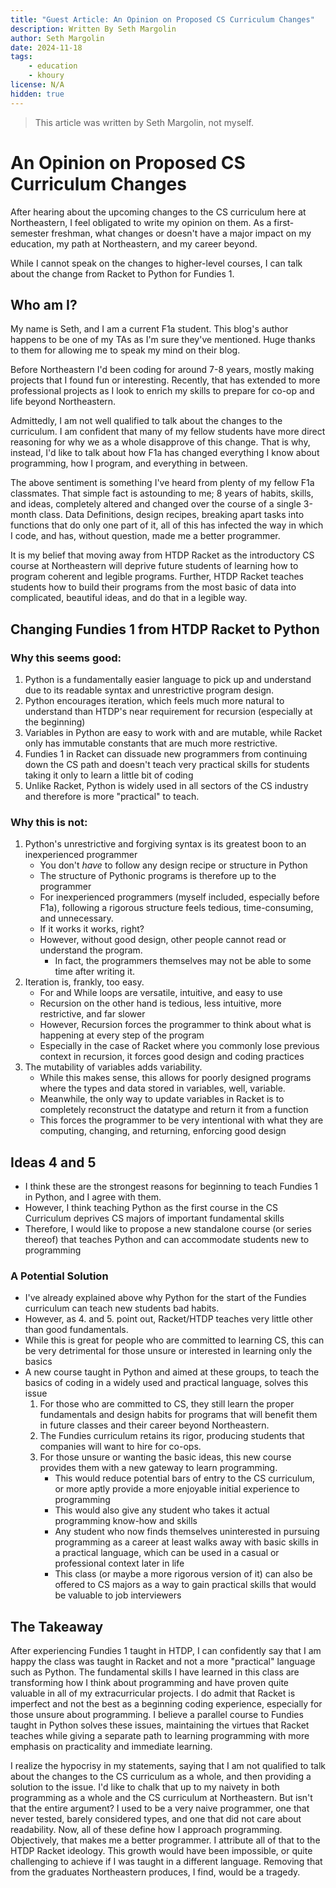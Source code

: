```yaml
---
title: "Guest Article: An Opinion on Proposed CS Curriculum Changes"
description: Written By Seth Margolin
author: Seth Margolin
date: 2024-11-18
tags:
    - education
    - khoury
license: N/A
hidden: true
---
```


> This article was written by Seth Margolin, not myself.

# An Opinion on Proposed CS Curriculum Changes

After hearing about the upcoming changes to the CS curriculum here at
Northeastern, I feel obligated to write my opinion on them. As a first-semester
freshman, what changes or doesn't have a major impact on my education, my path
at Northeastern, and my career beyond.

While I cannot speak on the changes to higher-level courses, I can talk about
the change from Racket to Python for Fundies 1.

## Who am I?

My name is Seth, and I am a current F1a student. This blog's author happens to
be one of my TAs as I'm sure they've mentioned. Huge thanks to them for allowing
me to speak my mind on their blog.

Before Northeastern I'd been coding for around 7-8 years, mostly making projects
that I found fun or interesting. Recently, that has extended to more
professional projects as I look to enrich my skills to prepare for co-op and
life beyond Northeastern.

Admittedly, I am not well qualified to talk about the changes to the curriculum.
I am confident that many of my fellow students have more direct reasoning for
why we as a whole disapprove of this change. That is why, instead, I'd like to
talk about how F1a has changed everything I know about programming, how I
program, and everything in between.

The above sentiment is something I've heard from plenty of my fellow F1a
classmates. That simple fact is astounding to me; 8 years of habits, skills, and
ideas, completely altered and changed over the course of a single 3-month class.
Data Definitions, design recipes, breaking apart tasks into functions that do
only one part of it, all of this has infected the way in which I code, and has,
without question, made me a better programmer.

It is my belief that moving away from HTDP Racket as the introductory CS course
at Northeastern will deprive future students of learning how to program coherent
and legible programs. Further, HTDP Racket teaches students how to build their
programs from the most basic of data into complicated, beautiful ideas, and do
that in a legible way.

## Changing Fundies 1 from HTDP Racket to Python

### Why this seems good:

1. Python is a fundamentally easier language to pick up and understand due to
   its readable syntax and unrestrictive program design.
2. Python encourages iteration, which feels much more natural to understand than
   HTDP's near requirement for recursion (especially at the beginning)
3. Variables in Python are easy to work with and are mutable, while Racket only
   has immutable constants that are much more restrictive.
4. Fundies 1 in Racket can dissuade new programmers from continuing down the CS
   path and doesn't teach very practical skills for students taking it only to
   learn a little bit of coding
5. Unlike Racket, Python is widely used in all sectors of the CS industry and
   therefore is more "practical" to teach.

### Why this is not:

1. Python's unrestrictive and forgiving syntax is its greatest boon to an
   inexperienced programmer
    - You don't _have_ to follow any design recipe or structure in Python
    - The structure of Pythonic programs is therefore up to the programmer
    - For inexperienced programmers (myself included, especially before F1a),
      following a rigorous structure feels tedious, time-consuming, and
      unnecessary.
    - If it works it works, right?
    - However, without good design, other people cannot read or understand the
      program.
        - In fact, the programmers themselves may not be able to some time after
          writing it.
2. Iteration is, frankly, too easy.
    - For and While loops are versatile, intuitive, and easy to use
    - Recursion on the other hand is tedious, less intuitive, more restrictive,
      and far slower
    - However, Recursion forces the programmer to think about what is happening
      at every step of the program
    - Especially in the case of Racket where you commonly lose previous context
      in recursion, it forces good design and coding practices
3. The mutability of variables adds variability.
    - While this makes sense, this allows for poorly designed programs where the
      types and data stored in variables, well, variable.
    - Meanwhile, the only way to update variables in Racket is to completely
      reconstruct the datatype and return it from a function
    - This forces the programmer to be very intentional with what they are
      computing, changing, and returning, enforcing good design

## Ideas 4 and 5

-   I think these are the strongest reasons for beginning to teach Fundies 1 in
    Python, and I agree with them.
-   However, I think teaching Python as the first course in the CS Curriculum
    deprives CS majors of important fundamental skills
-   Therefore, I would like to propose a new standalone course (or series
    thereof) that teaches Python and can accommodate students new to programming

### A Potential Solution

-   I've already explained above why Python for the start of the Fundies
    curriculum can teach new students bad habits.
-   However, as 4. and 5. point out, Racket/HTDP teaches very little other than
    good fundamentals.
-   While this is great for people who are committed to learning CS, this can be
    very detrimental for those unsure or interested in learning only the basics
-   A new course taught in Python and aimed at these groups, to teach the basics
    of coding in a widely used and practical language, solves this issue
    1. For those who are committed to CS, they still learn the proper
       fundamentals and design habits for programs that will benefit them in
       future classes and their career beyond Northeastern.
    2. The Fundies curriculum retains its rigor, producing students that
       companies will want to hire for co-ops.
    3. For those unsure or wanting the basic ideas, this new course provides
       them with a new gateway to learn programming.
        - This would reduce potential bars of entry to the CS curriculum, or
          more aptly provide a more enjoyable initial experience to programming
        - This would also give any student who takes it actual programming
          know-how and skills
        - Any student who now finds themselves uninterested in pursuing
          programming as a career at least walks away with basic skills in a
          practical language, which can be used in a casual or professional
          context later in life
        - This class (or maybe a more rigorous version of it) can also be
          offered to CS majors as a way to gain practical skills that would be
          valuable to job interviewers

## The Takeaway

After experiencing Fundies 1 taught in HTDP, I can confidently say that I am
happy the class was taught in Racket and not a more "practical" language such as
Python. The fundamental skills I have learned in this class are transforming how
I think about programming and have proven quite valuable in all of my
extracurricular projects. I do admit that Racket is imperfect and not the best
as a beginning coding experience, especially for those unsure about programming.
I believe a parallel course to Fundies taught in Python solves these issues,
maintaining the virtues that Racket teaches while giving a separate path to
learning programming with more emphasis on practicality and immediate learning.

I realize the hypocrisy in my statements, saying that I am not qualified to talk
about the changes to the CS curriculum as a whole, and then providing a solution
to the issue. I'd like to chalk that up to my naivety in both programming as a
whole and the CS curriculum at Northeastern. But isn't that the entire argument?
I used to be a very naive programmer, one that never tested, barely considered
types, and one that did not care about readability. Now, all of these define how
I approach programming. Objectively, that makes me a better programmer. I
attribute all of that to the HTDP Racket ideology. This growth would have been
impossible, or quite challenging to achieve if I was taught in a different
language. Removing that from the graduates Northeastern produces, I find, would
be a tragedy.
